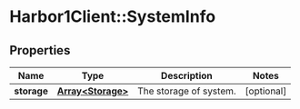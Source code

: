 # Harbor1Client::SystemInfo

## Properties
Name | Type | Description | Notes
------------ | ------------- | ------------- | -------------
**storage** | [**Array&lt;Storage&gt;**](Storage.md) | The storage of system. | [optional] 


